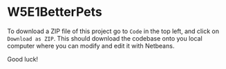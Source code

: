 # W5E1BetterPets

To download a ZIP file of this project go to `Code` in the top left, and click on `Download as ZIP`. This should download the codebase onto you local computer where you can modify and edit it with Netbeans.

Good luck!
